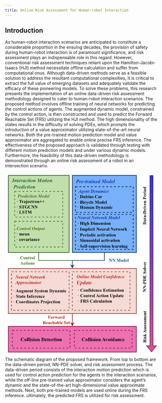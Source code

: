 ```yaml
---
title: Online Risk Assessment for Human-robot Interaction
---
```


## Introduction

As human-robot interaction scenarios are anticipated to constitute a considerable proportion in the ensuing decades, the provision of safety during human-robot interaction is of paramount significance, and risk assessment plays an indispensable role in this regard. However, conventional risk assessment techniques reliant upon the Hamilton-Jacobi-Isaacs (HJI) method necessitate offline calculation and suffer from computational onus. Although data-driven methods serve as a feasible solution to address the resultant computational complexities, it is critical to extract the full value of emerging datasets and adequately validate the efficacy of these pioneering models. To solve these problems, this research presents the implementation of an online data-driven risk assessment methodology designed to cater to human-robot interaction scenarios. The proposed method involves offline training of neural networks for predicting the control actions of agents. The augmented dynamic model, constrained by the control action, is then constructed and used to predict the Forward Reachable Set (FRS) utilizing the HJI method. The high dimensionality of the states results in the difficulty of solving PDEs, which prompts the introduction of a value approximator utilizing state-of-the-art neural networks. Both the pre-trained motion prediction model and value approximator are aggregated to enable online precise FRS inference. The effectiveness of the proposed approach is validated through testing with different motion prediction models and under various dynamic models. Furthermore, the feasibility of this data-driven methodology is demonstrated through an online risk assessment of a robot in an intersection scenario. 
<br>

![framework](../_includes/img/1_Online_Risk.png)
The schematic diagram of the proposed framework. From top to
bottom are the data-driven period, NN-PDE solver, and risk assessment
process. The data-driven period consists of the interaction motion prediction
which is used for control action prediction for the agents in the interaction
scenarios, while the off-line pre-trained value approximator considers the
agent’s dynamic and the state-of-the-art high-dimensional value approximate
methods. Next, both pre-trained models are used online during the FRS
inference. ultimately, the predicted FRS is utilized for risk assessment.